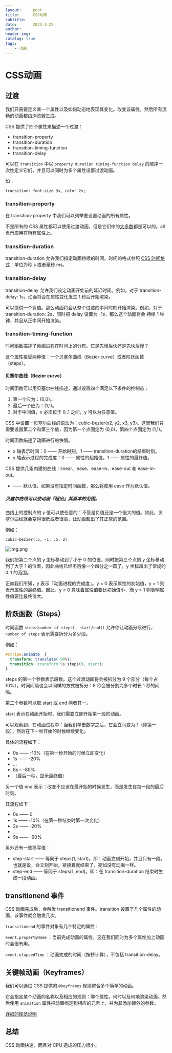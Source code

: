 ```yaml
---
layout:     post
title:      CSS动画
subtitle:   
date:       2023-3-22
author:     
header-img: 
catalog: true
tags:
    - 动画
---
```

# CSS动画
## 过渡
我们只需要定义某一个属性以及如何动态地表现其变化。改变该属性，然后所有流畅的动画都由浏览器生成。

CSS 提供了四个属性来描述一个过渡：
* transition-property
* transition-duration
* transition-timing-function
* transition-delay

可以在 `transition` 中以 `property duration timing-function delay` 的顺序一次性定义它们，并且可以同时为多个属性设置过渡动画。

如：

`transition: font-size 3s, color 2s;`

### transition-property
在 transition-property 中我们可以列举要设置动画的所有属性。

不是所有的 CSS 属性都可以使用过渡动画，但是它们中的[大多数](http://www.w3.org/TR/css3-transitions/#animatable-properties-)都是可以的。all 表示应用在所有属性上。

### transition-duration
transition-duration 允许我们指定动画持续的时间。时间的格式参照 [CSS 时间格式](http://www.w3.org/TR/css3-values/#time)：单位为秒 s 或者毫秒 ms。

### transition-delay
transition-delay 允许我们设定动画开始前的延迟时间。例如，对于 transition-delay: 1s，动画将会在属性变化发生 1 秒后开始渲染。

可以提供一个负值。那么动画将会从整个过渡的中间时刻开始渲染。例如，对于 transition-duration: 2s，同时把 delay 设置为 -1s，那么这个动画将会
持续 1 秒钟，并且从正中间开始渲染。

### transition-timing-function
时间函数描述了动画进程在时间上的分布。它是先慢后快还是先快后慢？

这个属性接受两种值：一个贝塞尔曲线（Bezier curve）或者阶跃函数（steps）。

#### 贝塞尔曲线（Bezier curve）
时间函数可以用贝塞尔曲线描述，通过设置四个满足以下条件的控制点：

1. 第一个应为：(0,0)。
2. 最后一个应为：(1,1)。
3. 对于中间值，x 必须位于 0..1 之间，y 可以为任意值。

CSS 中设置一贝塞尔曲线的语法为：cubic-bezier(x2, y2, x3, y3)。这里我们只需要设置第二个和第三个值，因为第一个点固定为 (0,0)，第四个点固定为 (1,1)。

时间函数描述了动画进行的快慢。
* x 轴表示时间：0 —— 开始时刻，1 —— transition-duration的结束时刻。
* y 轴表示过程的完成度：0 —— 属性的起始值，1 —— 属性的最终值。

CSS 提供几条内建的曲线：linear、ease、ease-in、ease-out 和 ease-in-out。

* —— 默认值，如果没有指定时间函数，那么将使用 ease 作为默认值。

##### 贝塞尔曲线可以使动画『超出』其原本的范围。
曲线上的控制点的 y 值可以使任意的：不管是负值还是一个很大的值。如此，贝塞尔曲线就会变得很低或者很高，让动画超出了其正常的范围。

例如：

`cubic-bezier(.5, -1, .5, 2)`

![img.png](/img/CSS动画贝塞尔曲线.png)

我们把第二个点的 y 坐标移动到了小于 0 的位置，同时把第三个点的 y 坐标移动到了大于 1 的位置，因此曲线已经不再像一个四分之一圆了。y 坐标超出了常规的 0..1 的范围。

正如我们所知，y 表示『动画进程的完成度』。y = 0 表示属性的初始值，y = 1 则表示属性的最终值。因此，y < 0 意味着属性值要比初始值小，而 y > 1 则表明属性值要比最终值大。

## 阶跃函数（Steps）
时间函数 `steps(number of steps[, start/end])` 允许你让动画分段进行，`number of steps` 表示需要拆分为多少段。

例如：
```css
#stripe.animate  {
  transform: translate(-90%);
  transition: transform 9s steps(9, start);
}
```

steps 的第一个参数表示段数。这个过渡动画将会被拆分为 9 个部分（每个占 10%）。时间间隔也会以同样的方式被拆分：9 秒会被分割为多个时长 1 秒的间隔。

第二个参数可以取 start 或 end 两者其一。

start 表示在动画开始时，我们需要立即开始第一段的动画。

可以观察到，在动画过程中：当我们单击数字之后，它会立马变为 1（即第一段），然后在下一秒开始的时候继续变化。

具体的流程如下：

* 0s —— -10%（在第一秒开始的时候立即变化）
* 1s —— -20%
* …
* 8s – -80%
* （最后一秒，显示最终值）

另一个值 end 表示：改变不应该在最开始的时候发生，而是发生在每一段的最后时刻。

其流程如下：

* 0s —— 0
* 1s —— -10%（在第一秒结束时第一次变化）
* 2s —— -20%
* …
* 9s —— -90%

另外还有一些简写值：

* step-start —— 等同于 steps(1, start)。即：动画立刻开始，并且只有一段。也就是说，会立刻开始，紧接着就结束了，宛如没有动画一样。
* step-end —— 等同于 steps(1, end)。即：在 transition-duration 结束时生成一段动画。

## transitionend 事件
CSS 动画完成后，会触发 transitionend 事件。transition 设置了几个属性的动画，该事件就会触发几次。

`transitionend` 的事件对象有几个特定的属性：

`event.propertyName` ：当前完成动画的属性，这在我们同时为多个属性加上动画时会很有用。

`event.elapsedTime` ：动画完成的时间（按秒计算），不包括 transition-delay。

## 关键帧动画（Keyframes）
我们可以通过 CSS 提供的 `@keyframes` 规则整合多个简单的动画。

它会指定某个动画的名称以及相应的规则：哪个属性，何时以及何地渲染动画。然后使用 `animation` 属性把动画绑定到相应的元素上，并为其添加额外的参数。

[详细的规范说明](https://drafts.csswg.org/css-animations/)

## 总结
CSS 动画快速，而且对 CPU 造成的压力很小。
